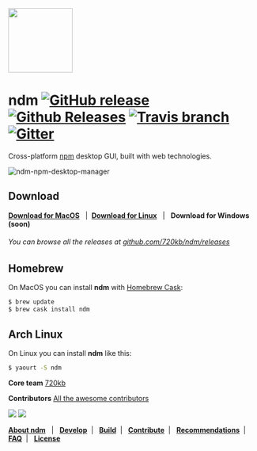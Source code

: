 <img src="http://electron.atom.io/images/apps/ndm-icon.png" width="130"/>

# ndm [![GitHub release](https://img.shields.io/github/release/720kb/ndm.svg)]() [![Github Releases](https://img.shields.io/github/downloads/720kb/ndm/total.svg)]() [![Travis branch](https://img.shields.io/travis/720kb/ndm/master.svg)]() [![Gitter](https://img.shields.io/gitter/room/720kb/ndm.svg)](https://gitter.im/720kb/ndm)

Cross-platform <a href="https://npmjs.com/" target="_blank">npm</a> desktop GUI, built with web technologies.


![ndm-npm-desktop-manager](http://i.imgur.com/1w80457.png)


## Download
**[Download for MacOS](https://720kb.github.io/ndm#mac)**  &nbsp; | &nbsp;**[Download for Linux](https://720kb.github.io/ndm#linux)** &nbsp; | &nbsp; **Download for Windows (soon)**

###### You can browse all the releases at [github.com/720kb/ndm/releases](https://github.com/720kb/ndm/releases)



## Homebrew

On MacOS you can install **ndm** with [Homebrew Cask](https://caskroom.github.io/):

```bash
$ brew update
$ brew cask install ndm
```

## Arch Linux

On Linux you can install **ndm** like this:

```bash
$ yaourt -S ndm
```

**Core team** 
[720kb](https://720kb.net) 

**Contributors** [All the awesome contributors](https://github.com/720kb/ndm/graphs/contributors)

<a href="https://opencollective.com/ndm/backer/0/website" target="_blank"><img src="https://opencollective.com/ndm/backer/0/avatar.svg"></a> <a href="https://opencollective.com/ndm/sponsor/0/website" target="_blank"><img src="https://opencollective.com/ndm/sponsor/0/avatar.svg"></a>

<p>
<b><a href="https://github.com/720kb/ndm/blob/master/doc/ABOUT.md">About ndm</a></b> &nbsp; 
  |
  &nbsp; <b><a href="https://github.com/720kb/ndm/blob/master/doc/DEVELOP.md">Develop</a></b>&nbsp;  |
  &nbsp; <b><a href="https://github.com/720kb/ndm/blob/master/doc/BUILD.md">Build</a></b>&nbsp; 
  |
  &nbsp; <b><a href="https://github.com/720kb/ndm/blob/master/doc/CONTRIBUTE.md">Contribute</a></b>&nbsp; 
  |
  &nbsp; <b><a href="https://github.com/720kb/ndm/blob/master/doc/RECOMMENDATIONS.md">Recommendations</a></b>&nbsp; 
  |
  &nbsp; <b><a href="https://github.com/720kb/ndm/blob/master/doc/FAQ.md">FAQ</a></b>&nbsp; 
  |
  &nbsp; <b><a href="https://github.com/720kb/ndm/blob/master/LICENSE.md">License</a></b>
  </p>
